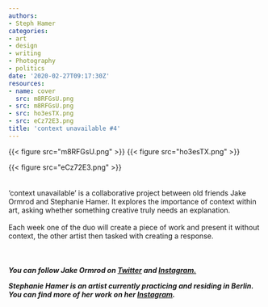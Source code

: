 ```yaml
---
authors:
- Steph Hamer
categories:
- art
- design
- writing
- Photography
- politics
date: '2020-02-27T09:17:30Z'
resources:
- name: cover
  src: m8RFGsU.png
- src: m8RFGsU.png
- src: ho3esTX.png
- src: eCz72E3.png
title: 'context unavailable #4'
---
```

{{< figure src="m8RFGsU.png" >}}
{{< figure src="ho3esTX.png" >}}

{{< figure src="eCz72E3.png" >}}
<br>
<br>
<br>
‘context unavailable’ is a collaborative project between old friends Jake Ormrod and Stephanie Hamer. It explores the importance of context within art, asking whether something creative truly needs an explanation.<br>
<br>
Each week one of the duo will create a piece of work and present it without context, the other artist then tasked with creating a response.<br>
<br>
<br>
<br>
**_You can follow Jake Ormrod on [Twitter](https://twitter.com/Jake_Ormrod "") and [Instagram.](https://www.instagram.com/generationzer0mag/ "")_**

_**Stephanie Hamer is an artist currently practicing and residing in Berlin. You can find more of her work on her [Instagram](https://www.instagram.com/stephanie__hamer/ "").**_